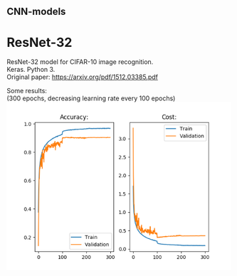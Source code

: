 ## CNN-models

# ResNet-32

ResNet-32 model for CIFAR-10 image recognition. <br />
Keras. Python 3. <br />
Original paper: https://arxiv.org/pdf/1512.03385.pdf 

Some results: <br />
(300 epochs, decreasing learning rate every 100 epochs) 
![](/resnet-32/ResNet-32_epochs_300_small.png) 
